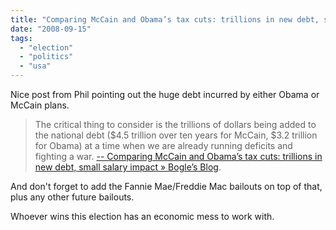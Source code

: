 ```yaml
---
title: "Comparing McCain and Obama’s tax cuts: trillions in new debt, small salary impact » Bogle’s Blog"
date: "2008-09-15"
tags: 
  - "election"
  - "politics"
  - "usa"
---
```


Nice post from Phil pointing out the huge debt incurred by either Obama or McCain plans.

> The critical thing to consider is the trillions of dollars being added to the national debt ($4.5 trillion over ten years for McCain, $3.2 trillion for Obama) at a time when we are already running deficits and fighting a war. [-- Comparing McCain and Obama’s tax cuts: trillions in new debt, small salary impact » Bogle’s Blog](http://thebogles.com/blog/2008/09/mcain-obama-tax-cut-comparison/).

And don't forget to add the Fannie Mae/Freddie Mac bailouts on top of that, plus any other future bailouts.

Whoever wins this election has an economic mess to work with.
